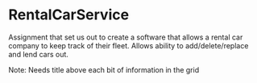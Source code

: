 # RentalCarService
Assignment that set us out to create a software that allows a rental car company to keep track of their fleet. 
Allows ability to add/delete/replace and lend cars out. 


Note:
Needs title above each bit of information in the grid
